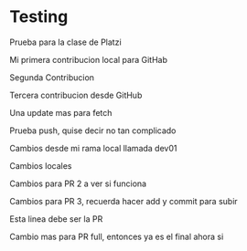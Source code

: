 # Testing
Prueba para la clase de Platzi

Mi primera contribucion local para GitHab

Segunda Contribucion

Tercera contribucion desde GitHub

Una update mas para fetch

Prueba push, quise decir no tan complicado

Cambios desde mi rama local llamada dev01

Cambios locales

Cambios para PR 2 a ver si funciona

Cambios para PR 3, recuerda hacer add y commit para subir

Esta linea debe ser la PR

Cambio mas para PR full, entonces ya es el final ahora si